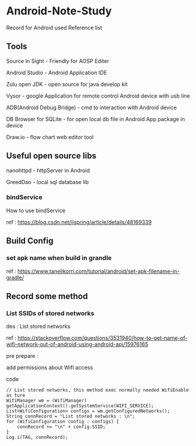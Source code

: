 # Android-Note-Study
Record for Android used Reference list

## Tools

Source In Sight - Friendly for AOSP Editer

Android Studio - Android Application IDE

Zulu open JDK - open source for java develop kit

Vysor - google Application for remote control Android device with usb line

ADB(Android Debug Bridge) - cmd to interaction with Android device

DB Browser for SQLite - for open local db file in Android App package in device

Draw.io - flow chart web editor tool

## Useful open source libs

nanohttpd - httpServer in Android

GreedDao - local sql database lib

### bindService

How to use bindService

ref : https://blog.csdn.net/iispring/article/details/48169339



## Build Config

### set apk name when build in grandle

ref : https://www.tanelikorri.com/tutorial/android/set-apk-filename-in-gradle/

## Record some method

### List SSIDs of stored networks

des : List stored networks

ref : https://stackoverflow.com/questions/3531940/how-to-get-name-of-wifi-network-out-of-android-using-android-api/15976165

pre prepare : 

add permissions about Wifi access

code 

    // List stored networks, this method exec normally needed WifiEnable as ture
    WifiManager wm = (WifiManager) getApplicationContext().getSystemService(WIFI_SERVICE);  
    List<WifiConfiguration> configs = wm.getConfiguredNetworks();
    String connRecord = "List stored networks : \n";
    for (WifiConfiguration config : configs) {
        connRecord += "\n" + config.SSID;
    }
    Log.i(TAG, connRecord);
